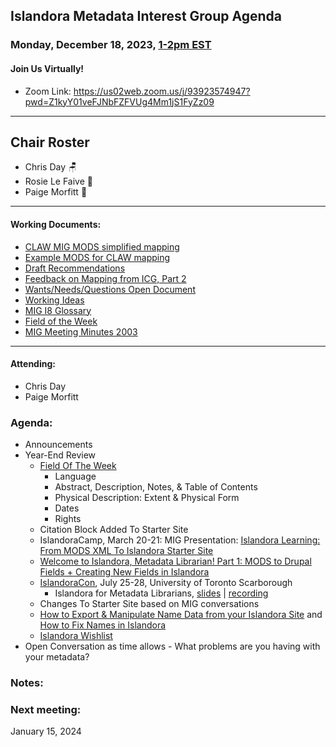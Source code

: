 ## Islandora Metadata Interest Group Agenda
### Monday, December 18, 2023, [1-2pm EST](http://www.thetimezoneconverter.com/?t=1%20pm&tz=Toronto&) 
#### Join Us Virtually!
* Zoom Link: https://us02web.zoom.us/j/93923574947?pwd=Z1kyY01veFJNbFZFVUg4Mm1jS1FyZz09

---
## Chair Roster
* Chris Day 🪑
* Rosie Le Faive 🚗
* Paige Morfitt 📝
---

#### Working Documents:
* [CLAW MIG MODS simplified mapping](https://docs.google.com/spreadsheets/d/18u2qFJ014IIxlVpM3JXfDEFccwBZcoFsjbBGpvL0jJI/edit#gid=0)
* [Example MODS for CLAW mapping](https://docs.google.com/spreadsheets/d/1C2Xie7HUDSgRT5v4ldoJvlNdoXz2GHAPvL3PE3TOKW8/edit#gid=1829081124)
* [Draft Recommendations](https://docs.google.com/document/d/15qSO9YcALtYSqd6CUuGx0t8FwUJ5pPwVPz0PA5rU898/edit#heading=h.f9r6knw0rjvu)
* [Feedback on Mapping from ICG, Part 2](https://docs.google.com/document/d/11OpqMMCXM1TFXgsr4yyTQ_cH9DabnD31p7JnuTRQl28/edit?invite=CMWvruEI&ts=5e66437f)
* [Wants/Needs/Questions Open Document](https://docs.google.com/document/d/12Kpb6826TNPzzMuyPS0sESa9TLnmljQmeioWbaPeEdA/edit)
* [Working Ideas](https://github.com/islandora-interest-groups/Islandora-Metadata-Interest-Group/blob/main/working_docs/ideas_and_topics.md)
* [MIG I8 Glossary](https://docs.google.com/document/d/1cfPYFVV9qvvz2VjBRdYUN0CB7AyVDuG-GYavQ27DuBk/edit#heading=h.9fr9xw70meix)
* [Field of the Week](https://docs.google.com/document/d/1rk0o_0byzeHrSKst0Feval_QeVZmo2DeIP0Mk3jaaFc/edit)
* [MIG Meeting Minutes 2003](https://github.com/islandora-interest-groups/Islandora-Metadata-Interest-Group/tree/main/Meetings/2023)

---

#### Attending:
* Chris Day
* Paige Morfitt





### Agenda: 
* Announcements
* Year-End Review
  * [Field Of The Week](https://docs.google.com/document/d/1rk0o_0byzeHrSKst0Feval_QeVZmo2DeIP0Mk3jaaFc/edit?usp=sharing)
    * Language
    * Abstract, Description, Notes, & Table of Contents
    * Physical Description: Extent & Physical Form
    * Dates
    * Rights
  * Citation Block Added To Starter Site
  * IslandoraCamp, March 20-21: MIG Presentation: [Islandora Learning: From MODS XML To Islandora Starter Site](https://docs.google.com/presentation/d/1lnIBz5uPWmshprgLNVIWNHjFiZA5fa5wE7axbwRlIAs/edit?usp=sharing)
  * [Welcome to Islandora, Metadata Librarian! Part 1: MODS to Drupal Fields + Creating New Fields in Islandora](https://docs.google.com/presentation/d/1dXFy95E7fylE0v_RImyVkKukTvxHuJz0qQSa6vTqPp8/edit?usp=sharing)
  * [IslandoraCon](https://2023.islandora.ca/program/), July 25-28, University of Toronto Scarborough
    * Islandora for Metadata Librarians, [slides](https://docs.google.com/presentation/d/1f2-XH8PLx81cK6wK4km9zhVEs_S_MFzpfjo7CDBVmx4/edit#slide=id.p) | [recording](https://www.youtube.com/watch?v=oWVf0t0zSsw&feature=youtu.be)
  * Changes To Starter Site based on MIG conversations
  * [How to Export & Manipulate Name Data from your Islandora Site](https://youtu.be/qzmOclWR85k?si=imtwMRVO8DMDMac-) and [How to Fix Names in Islandora](https://youtu.be/3lW_omb9JTA?si=daWRDAjiL_YjlR_S)
  * [Islandora Wishlist](https://docs.google.com/document/d/1nzg6a89LSBunlF0OJLpiRg0tAl1LLI7vP4aYmoJeWpo/edit?usp=sharing)
* Open Conversation as time allows - What problems are you having with your metadata?


### Notes: 

    
### Next meeting:
 January 15, 2024

